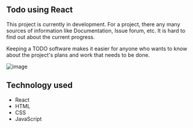 ## Todo using React

This project is currently in development. For a project, there any many sources of information like Documentation, Issue forum, etc. It is hard to find out about the current progress.

Keeping a TODO software makes it easier for anyone who wants to know about the project's plans and work that needs to be done.

![image](https://user-images.githubusercontent.com/90669430/178048511-4fd5a34a-67fd-42d3-b2b3-a73b4393d765.png)

## Technology used
- React
- HTML
- CSS
- JavaScript
